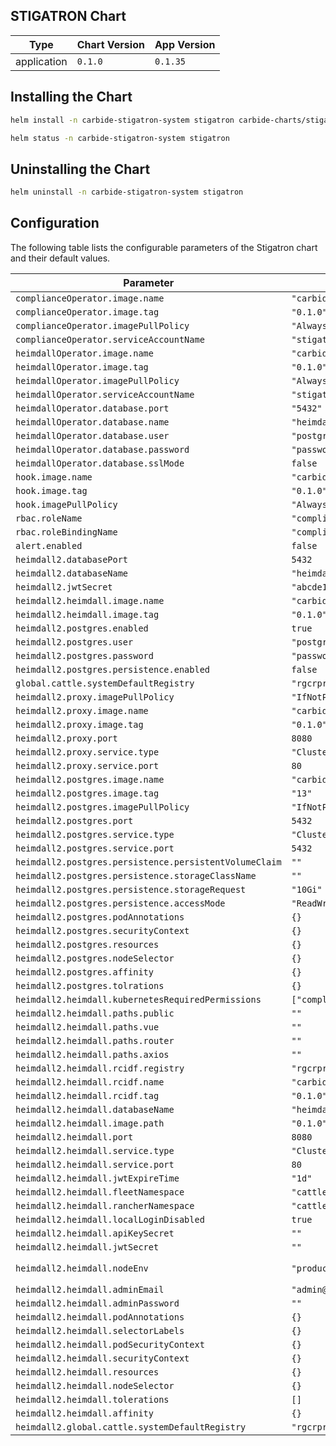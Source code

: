 STIGATRON Chart
----------------------------------------------


| Type | Chart Version | App Version |
| ---- | ------------- | ----------- |
| application | `0.1.0` | `0.1.35` |

## Installing the Chart
```bash
helm install -n carbide-stigatron-system stigatron carbide-charts/stigatron
```
```bash
helm status -n carbide-stigatron-system stigatron
```

## Uninstalling the Chart
```bash
helm uninstall -n carbide-stigatron-system stigatron
```

## Configuration

The following table lists the configurable parameters of the Stigatron chart and their default values.

| Parameter | Default | Description |
| --------- | ------- | ----------- |
| `complianceOperator.image.name` | `"carbide/compliance-operator"` |  |
| `complianceOperator.image.tag` | `"0.1.0"` |  |
| `complianceOperator.imagePullPolicy` | `"Always"` |  |
| `complianceOperator.serviceAccountName` | `"stigatron"` |  |
| `heimdallOperator.image.name` | `"carbide/heimdall-operator"` |  |
| `heimdallOperator.image.tag` | `"0.1.0"` |  |
| `heimdallOperator.imagePullPolicy` | `"Always"` |  |
| `heimdallOperator.serviceAccountName` | `"stigatron"` |  |
| `heimdallOperator.database.port` | `"5432"` |  |
| `heimdallOperator.database.name` | `"heimdall"` |  |
| `heimdallOperator.database.user` | `"postgres"` |  |
| `heimdallOperator.database.password` | `"password"` |  |
| `heimdallOperator.database.sslMode` | `false` |  |
| `hook.image.name` | `"carbide/stigatron-hook"` |  |
| `hook.image.tag` | `"0.1.0"` |  |
| `hook.imagePullPolicy` | `"Always"` |  |
| `rbac.roleName` | `"compliance-operator"` |  |
| `rbac.roleBindingName` | `"compliance-operator"` |  |
| `alert.enabled` | `false` |  |
| `heimdall2.databasePort` | `5432` |  |
| `heimdall2.databaseName` | `"heimdall"` |  |
| `heimdall2.jwtSecret` | `"abcde12345"` |  |
| `heimdall2.heimdall.image.name` | `"carbide/heimdall2"` |  |
| `heimdall2.heimdall.image.tag` | `"0.1.0"` |  |
| `heimdall2.postgres.enabled` | `true` |  |
| `heimdall2.postgres.user` | `"postgres"` |  |
| `heimdall2.postgres.password` | `"password"` |  |
| `heimdall2.postgres.persistence.enabled` | `false` |  |
| `global.cattle.systemDefaultRegistry` | `"rgcrprod.azurecr.us"` |  |
| `heimdall2.proxy.imagePullPolicy` | `"IfNotPresent"` |  |
| `heimdall2.proxy.image.name` | `"carbide/heimdall-proxy"` |  |
| `heimdall2.proxy.image.tag` | `"0.1.0"` |  |
| `heimdall2.proxy.port` | `8080` |  |
| `heimdall2.proxy.service.type` | `"ClusterIP"` |  |
| `heimdall2.proxy.service.port` | `80` |  |
| `heimdall2.postgres.image.name` | `"carbide/postgres"` |  |
| `heimdall2.postgres.image.tag` | `"13"` |  |
| `heimdall2.postgres.imagePullPolicy` | `"IfNotPresent"` |  |
| `heimdall2.postgres.port` | `5432` |  |
| `heimdall2.postgres.service.type` | `"ClusterIP"` |  |
| `heimdall2.postgres.service.port` | `5432` |  |
| `heimdall2.postgres.persistence.persistentVolumeClaim` | `""` |  |
| `heimdall2.postgres.persistence.storageClassName` | `""` |  |
| `heimdall2.postgres.persistence.storageRequest` | `"10Gi"` |  |
| `heimdall2.postgres.persistence.accessMode` | `"ReadWriteOnce"` |  |
| `heimdall2.postgres.podAnnotations` | `{}` |  |
| `heimdall2.postgres.securityContext` | `{}` |  |
| `heimdall2.postgres.resources` | `{}` |  |
| `heimdall2.postgres.nodeSelector` | `{}` |  |
| `heimdall2.postgres.affinity` | `{}` |  |
| `heimdall2.postgres.tolrations` | `{}` |  |
| `heimdall2.heimdall.kubernetesRequiredPermissions` | `["compliance.cattle.io,scans,,list"]` |  |
| `heimdall2.heimdall.paths.public` | `""` |  |
| `heimdall2.heimdall.paths.vue` | `""` |  |
| `heimdall2.heimdall.paths.router` | `""` |  |
| `heimdall2.heimdall.paths.axios` | `""` |  |
| `heimdall2.heimdall.rcidf.registry` | `"rgcrprod.azurecr.us"` |  |
| `heimdall2.heimdall.rcidf.name` | `"carbide/rcidf"` |  |
| `heimdall2.heimdall.rcidf.tag` | `"0.1.0"` |  |
| `heimdall2.heimdall.databaseName` | `"heimdall"` |  |
| `heimdall2.heimdall.image.path` | `"0.1.0"` |  |
| `heimdall2.heimdall.port` | `8080` |  |
| `heimdall2.heimdall.service.type` | `"ClusterIP"` |  |
| `heimdall2.heimdall.service.port` | `80` |  |
| `heimdall2.heimdall.jwtExpireTime` | `"1d"` |  |
| `heimdall2.heimdall.fleetNamespace` | `"cattle-fleet-system"` |  |
| `heimdall2.heimdall.rancherNamespace` | `"cattle-system"` |  |
| `heimdall2.heimdall.localLoginDisabled` | `true` |  |
| `heimdall2.heimdall.apiKeySecret` | `""` |  |
| `heimdall2.heimdall.jwtSecret` | `""` |  |
| `heimdall2.heimdall.nodeEnv` | `"production"` | leave it to this |
| `heimdall2.heimdall.adminEmail` | `"admin@heimdall.local"` |  |
| `heimdall2.heimdall.adminPassword` | `""` |  |
| `heimdall2.heimdall.podAnnotations` | `{}` |  |
| `heimdall2.heimdall.selectorLabels` | `{}` |  |
| `heimdall2.heimdall.podSecurityContext` | `{}` |  |
| `heimdall2.heimdall.securityContext` | `{}` |  |
| `heimdall2.heimdall.resources` | `{}` |  |
| `heimdall2.heimdall.nodeSelector` | `{}` |  |
| `heimdall2.heimdall.tolerations` | `[]` |  |
| `heimdall2.heimdall.affinity` | `{}` |  |
| `heimdall2.global.cattle.systemDefaultRegistry` | `"rgcrprod.azurecr.us"` |  |

